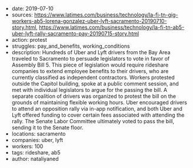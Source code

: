 - date: 2019-07-10
- sources: https://www.latimes.com/business/technology/la-fi-tn-gig-workers-ab5-lorena-gonzalez-uber-lyft-sacramento-20190710-story.html, https://www.latimes.com/business/technology/la-fi-tn-ab5-uber-lyft-rally-sacramento-pay-20190715-story.html
- action: protest
- struggles: pay_and_benefits, working_conditions
- description: Hundreds of Uber and Lyft drivers from the Bay Area traveled to Sacramento to persuade legislators to vote in favor of Assembly Bill 5. This piece of legislation would require rideshare companies to extend employee benefits to their drivers, who are currently classified as independent contractors. Workers protested outside the Capitol building, spoke at a public comment session, and met with individual legislators to argue for the passing the bill. A separate coalition of drivers was organized to protest the bill on the grounds of maintaining flexible working hours. Uber encouraged drivers to attend an opposition rally via in-app notification, and both Uber and Lyft offered funding to cover certain fees associated with attending the rally. The Senate Labor Committee ultimately voted to pass the bill, sending it to the Senate floor.
- locations: sacramento
- companies: uber, lyft
- workers: 100
- tags: rideshare, ab5
- author: nataliyaned
